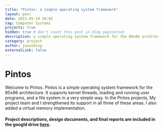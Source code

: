 ```yaml
---
title: "Pintos: a simple operating system framework"
layout: post
date: 2021-05-10 16:02
tag: Computer Systems
projects: true
hidden: true # don't count this post in blog pagination
description: a simple operating system framework for the 80x86 architecture
category: project
author: jasonding
externalLink: false
---
```


# Pintos

Welcome to Pintos. Pintos is a simple operating system framework for the 80x86 architecture. It supports kernel threads, loading and running user programs, and a file system in a very simple way. In the Pintos projects, My project team and I strengthened its support in all three of these areas. I also added a virtual memory implementation.

#### Project descriptions, design documents, and final reports are included in the googld drive [here](https://drive.google.com/drive/folders/1ljKJaOEDG-NJsVtgqRMh0nyfdkOSSqcs?usp=share_link).
